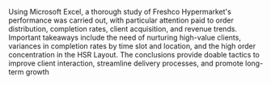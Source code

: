 Using Microsoft Excel, a thorough study of Freshco Hypermarket's performance was carried out, with particular attention paid to order distribution, completion rates, client acquisition, and revenue trends. Important takeaways include the need of nurturing high-value clients, variances in completion rates by time slot and location, and the high order concentration in the HSR Layout. The conclusions provide doable tactics to improve client interaction, streamline delivery processes, and promote long-term growth
